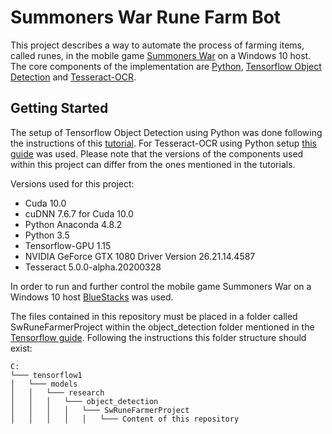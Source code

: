# Summoners War Rune Farm Bot
This project describes a way to automate the process of farming items, called runes, in the mobile game 
[Summoners War][1] on a Windows 10 host. The core components of the implementation are [Python][2], 
[Tensorflow Object Detection][3] and [Tesseract-OCR][4].

## Getting Started
The setup of Tensorflow Object Detection using Python was done following the instructions of this [tutorial][5]. 
For Tesseract-OCR using Python setup [this guide][6] was used. Please note that the versions of the components used 
within this project can differ from the ones mentioned in the tutorials. 
 
 Versions used for this project:
- Cuda 10.0
- cuDNN 7.6.7 for Cuda 10.0
- Python Anaconda 4.8.2
- Python 3.5
- Tensorflow-GPU 1.15
- NVIDIA GeForce GTX 1080 Driver Version 26.21.14.4587
- Tesseract 5.0.0-alpha.20200328

In order to run and further control the mobile game Summoners War on a Windows 10 host [BlueStacks][7] was used.

The files contained in this repository must be placed in a folder called SwRuneFarmerProject within the 
object_detection folder mentioned in the [Tensorflow guide][5]. Following the instructions this folder structure should 
exist: 

```
C:
└─── tensorflow1
│   └─── models
│   │   └─── research
│   │   │   └─── object_detection
│   │   │   │   └─── SwRuneFarmerProject
│   │   │   │   │   └─── Content of this repository
```

[1]: https://summonerswar.com/
[2]: https://www.python.org/
[3]: https://github.com/tensorflow/models/tree/master/research/object_detection
[4]: https://github.com/tesseract-ocr/tesseract
[5]: https://github.com/EdjeElectronics/TensorFlow-Object-Detection-API-Tutorial-Train-Multiple-Objects-Windows-10
[6]: https://nanonets.com/blog/ocr-with-tesseract/
[7]: https://www.bluestacks.com/de/index.html